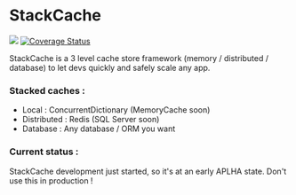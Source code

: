# StackCache
![](https://ci.appveyor.com/api/projects/status/9h4y9ttd1579d2e4?svg=true)
[![Coverage Status](https://coveralls.io/repos/rducom/StackCache/badge.svg?branch=master&service=github)](https://coveralls.io/github/rducom/StackCache?branch=master)

StackCache is a 3 level cache store framework (memory / distributed / database) 
to let devs quickly and safely scale any app.

### Stacked caches :
 - Local : ConcurrentDictionary (MemoryCache soon)
 - Distributed : Redis (SQL Server soon)
 - Database : Any database / ORM you want

### Current status : 

StackCache development just started, so it's at an early APLHA state.
Don't use this in production !

